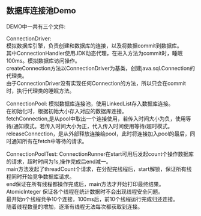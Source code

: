 ## 数据库连接池Demo

DEMO中一共有三个文件:  

ConnectionDriver:   
模拟数据库引擎，负责创建和数据库的连接，以及将数据commit到数据库。  
其中ConnectionHandler使用JDK动态代理，在进入方法为commit时，睡眠100ms。模拟数据库访问操作。  
createConnection方法以ConnectionDriver为基类，创建java.sql.Connection的代理类。  
由于ConnectionDriver没有实现任何Connection的方法，所以只会在commit时，执行代理类的睡眠方法。  

ConnectionPool:
模拟数据库连接池，使用LinkedList存入数据库连接。  
在初始化时，根据初始大小存入对应的数据库连接。  
fetchConnection,是从pool中取出一个连接使用，若传入时间大小为负，使用等待/通知模式。若传入时间大小为正，代入传入时间使用等待/超时模式。  
releaseConnection，是从外部释放连接给pool，此时将连接加入pool的最后，同时通知所有在fetch中等待的请求。

ConnectionPoolTest:
ConnectionRunner在start可用后发起count个操作数据库的请求，超时时间为1s,操作完成后end减一。   
main方法发起了threadCount个请求，在分配完线程后，start解锁，保证所有线程同时开始竞争数据库请求。  
end保证在所有线程都操作完成后，main方法才开始打印最终结果。  
AtomicInteger 保证各个线程在统计数据时不会出现线程安全问题。  
最开始n个线程竞争10个连接，100ms后，前10个线程运行完成归还连接。  
随着线程数量的增加，逐渐有线程无法每次都获取到连接。


